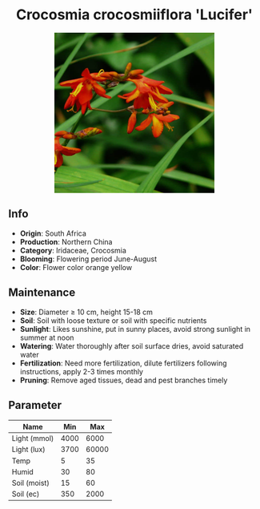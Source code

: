 <h1 align='center'>Crocosmia crocosmiiflora 'Lucifer'</h1>
<p align="center">
    <img 
        align='center'
        width='320'
        src="../images/crocosmia crocosmiiflora lucifer.png" 
        alt='Crocosmia crocosmiiflora 'Lucifer'' />
</p>

## Info

 - **Origin**: South Africa
 - **Production**: Northern China
 - **Category**: Iridaceae, Crocosmia
 - **Blooming**: Flowering period June-August
 - **Color**: Flower color orange yellow

## Maintenance

 - **Size**: Diameter ≥ 10 cm, height 15-18 cm
 - **Soil**: Soil with loose texture or soil with specific nutrients
 - **Sunlight**: Likes sunshine, put in sunny places, avoid strong sunlight in summer at noon
 - **Watering**: Water thoroughly after soil surface dries, avoid saturated water
 - **Fertilization**: Need more fertilization, dilute fertilizers following instructions, apply 2-3 times monthly
 - **Pruning**: Remove aged tissues, dead and pest branches timely

## Parameter

| Name         | Min  | Max   |
|--------------|------|-------|
| Light (mmol) | 4000 | 6000  |
| Light (lux)  | 3700 | 60000 |
| Temp         | 5    | 35    |
| Humid        | 30   | 80    |
| Soil (moist) | 15   | 60    |
| Soil (ec)    | 350  | 2000  |